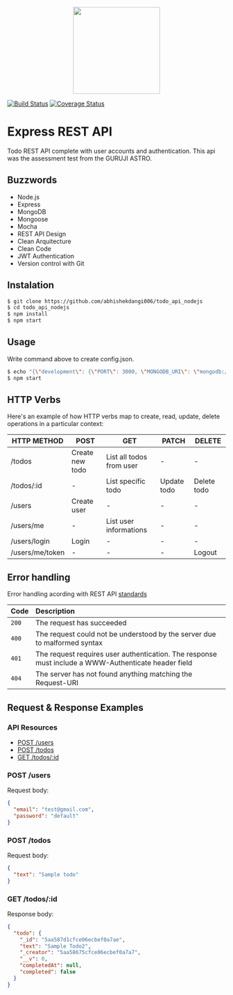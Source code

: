 <p align="center">
  <img width="200" src="https://camo.githubusercontent.com/fc61dcbdb7a6e49d3adecc12194b24ab20dfa25b/68747470733a2f2f692e636c6f756475702e636f6d2f7a6659366c4c376546612d3330303078333030302e706e67" />
</p>

[![Build Status](https://travis-ci.org/andremartingo/node-rest-api-todo.svg?branch=master)](https://travis-ci.org/AFGM/node-rest-api-todo)
[![Coverage Status](https://coveralls.io/repos/github/AFGM/node-rest-api-todo/badge.svg?branch=master)](https://coveralls.io/github/AFGM/node-rest-api-todo?branch=master)

# Express REST API

Todo REST API complete with user accounts and authentication.
This api was the assessment test from the GURUJI ASTRO.<p>

## Buzzwords

* Node.js
* Express
* MongoDB
* Mongoose
* Mocha
* REST API Design
* Clean Arquitecture
* Clean Code
* JWT Authentication
* Version control with Git

## Instalation

```bash
$ git clone https://github.com/abhishekdangi006/todo_api_nodejs
$ cd todo_api_nodejs
$ npm install
$ npm start
```

## Usage

Write command above to create config.json.

```bash
$ echo "{\"development\": {\"PORT\": 3000, \"MONGODB_URI\": \"mongodb://localhost:27017/todoapp\",\"JWT_SECRET\": \"ultrasecret\"}}" >> server/config/config.json
$ npm start
```

## HTTP Verbs

Here's an example of how HTTP verbs map to create, read, update, delete operations in a particular context:

| HTTP METHOD     | POST            | GET                      | PATCH       | DELETE      |
| --------------- | --------------- | ------------------------ | ----------- | ----------- |
| /todos          | Create new todo | List all todos from user | -           | -           |
| /todos/:id      | -               | List specific todo       | Update todo | Delete todo |
| /users          | Create user     | -                        | -           | -           |
| /users/me       | -               | List user informations   | -           | -           |
| /users/login    | Login           | -                        | -           | -           |
| /users/me/token | -               | -                        | -           | Logout      |

## Error handling

Error handling acording with REST API [standards](http://www.restapitutorial.com/httpstatuscodes.html)

| Code  | Description                                                                                         |
| :---- | :-------------------------------------------------------------------------------------------------- |
| `200` | The request has succeeded                                                                           |
| `400` | The request could not be understood by the server due to malformed syntax                           |
| `401` | The request requires user authentication. The response must include a WWW-Authenticate header field |
| `404` | The server has not found anything matching the Request-URI                                          |

## Request & Response Examples

### API Resources

* [POST /users](#post-users)
* [POST /todos](#post-todos)
* [GET /todos/:id](#get-todosid)

### POST /users

Request body:

```json
{
  "email": "test@gmail.com",
  "password": "default"
}
```

### POST /todos

Request body:

```json
{
  "text": "Sample todo"
}
```

### GET /todos/:id

Response body:

```json
{
  "todo": {
    "_id": "5aa587d1cfce06ecbef0a7ae",
    "text": "Sample Todo2",
    "_creator": "5aa58675cfce06ecbef0a7a7",
    "__v": 0,
    "completedAt": null,
    "completed": false
  }
}
```
